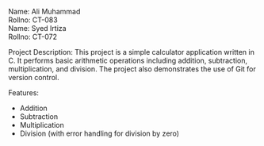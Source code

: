 Name: Ali Muhammad  
  Rollno: CT-083        
Name: Syed Irtiza  
  Rollno: CT-072

Project Description:
This project is a simple calculator application written in C. It performs basic arithmetic operations including addition, subtraction, multiplication, and division. The project also demonstrates the use of Git for version control.

Features:

- Addition
- Subtraction
- Multiplication
- Division (with error handling for division by zero)
